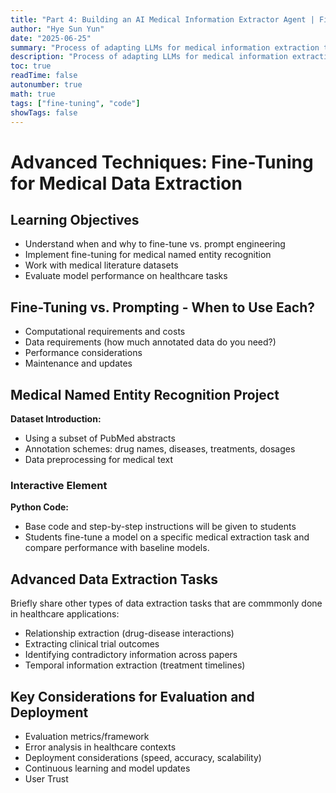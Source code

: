 ```yaml
---
title: "Part 4: Building an AI Medical Information Extractor Agent | Fine-tuning LLM"
author: "Hye Sun Yun"
date: "2025-06-25"
summary: "Process of adapting LLMs for medical information extraction tasks"
description: "Process of adapting LLMs for medical information extraction tasks"
toc: true
readTime: false
autonumber: true
math: true
tags: ["fine-tuning", "code"]
showTags: false
---
```


# Advanced Techniques: Fine-Tuning for Medical Data Extraction

## Learning Objectives
- Understand when and why to fine-tune vs. prompt engineering
- Implement fine-tuning for medical named entity recognition
- Work with medical literature datasets
- Evaluate model performance on healthcare tasks

## Fine-Tuning vs. Prompting - When to Use Each?

- Computational requirements and costs
- Data requirements (how much annotated data do you need?)
- Performance considerations
- Maintenance and updates

## Medical Named Entity Recognition Project

**Dataset Introduction:**
- Using a subset of PubMed abstracts
- Annotation schemes: drug names, diseases, treatments, dosages
- Data preprocessing for medical text

### Interactive Element

**Python Code:**
- Base code and step-by-step instructions will be given to students
- Students fine-tune a model on a specific medical extraction task and compare performance with baseline models.

## Advanced Data Extraction Tasks

Briefly share other types of data extraction tasks that are commmonly done in healthcare applications:
- Relationship extraction (drug-disease interactions)
- Extracting clinical trial outcomes
- Identifying contradictory information across papers
- Temporal information extraction (treatment timelines)

## Key Considerations for Evaluation and Deployment

- Evaluation metrics/framework
- Error analysis in healthcare contexts
- Deployment considerations (speed, accuracy, scalability)
- Continuous learning and model updates
- User Trust
